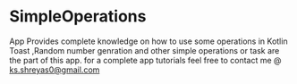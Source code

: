 # SimpleOperations
App Provides complete knowledge on how to use some operations in Kotlin
Toast ,Random number genration and other simple operations or task are the part of this app. 
for a complete app tutorials feel free to contact me @ ks.shreyas0@gmail.com
